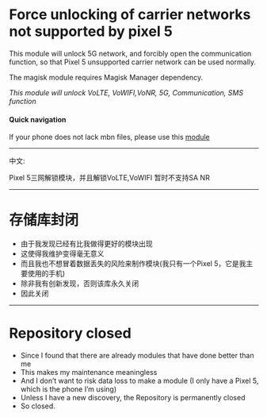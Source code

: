 # Force unlocking of carrier networks not supported by pixel 5
This module will unlock 5G network, and forcibly open the communication function, so that Pixel 5 unsupported carrier network can be used normally.

The magisk module requires Magisk Manager dependency.

*This module will unlock VoLTE, VoWIFI,VoNR, 5G, Communication, SMS function*

#### Quick navigation
If your phone does not lack mbn files, please use this [module](https://github.com/ender-zhao/Pixel-5-operator-network-unlock/releases/tag/1-Mini)
****
中文:

Pixel 5三网解锁模块，并且解锁VoLTE,VoWIFI
暂时不支持SA NR

****
# 存储库封闭
* 由于我发现已经有比我做得更好的模块出现
* 这使得我维护变得毫无意义
* 而且我也不想冒着数据丢失的风险来制作模块(我只有一个Pixel 5，它是我主要使用的手机)
* 除非我有创新发现，否则该库永久关闭
* 因此关闭
****
# Repository closed
* Since I found that there are already modules that have done better than me
* This makes my maintenance meaningless
* And I don’t want to risk data loss to make a module (I only have a Pixel 5, which is the phone I’m using)
* Unless I have a new discovery, the Repository is permanently closed
* So closed.
